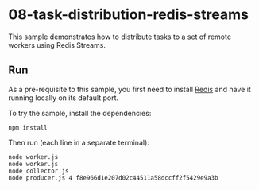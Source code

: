 # 08-task-distribution-redis-streams

This sample demonstrates how to distribute tasks to a set of remote workers using Redis Streams.

## Run

As a pre-requisite to this sample, you first need to install [Redis](http://redis.io/download) and have it running locally on its default port.

To try the sample, install the dependencies:

```shell script
npm install
```

Then run (each line in a separate terminal):

```shell script
node worker.js
node worker.js
node collector.js
node producer.js 4 f8e966d1e207d02c44511a58dccff2f5429e9a3b
```

